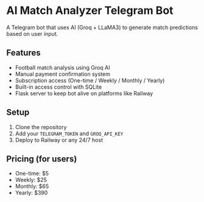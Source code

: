 # AI Match Analyzer Telegram Bot

A Telegram bot that uses AI (Groq + LLaMA3) to generate match predictions based on user input.

## Features
- Football match analysis using Groq AI
- Manual payment confirmation system
- Subscription access (One-time / Weekly / Monthly / Yearly)
- Built-in access control with SQLite
- Flask server to keep bot alive on platforms like Railway

## Setup
1. Clone the repository
2. Add your `TELEGRAM_TOKEN` and `GROQ_API_KEY`
3. Deploy to Railway or any 24/7 host

## Pricing (for users)
- One-time: $5
- Weekly: $25
- Monthly: $65
- Yearly: $390
